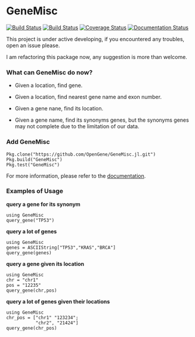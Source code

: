 # GeneMisc

[![Build Status](https://travis-ci.org/OpenGene/GeneMisc.jl.svg?branch=master)](https://travis-ci.org/OpenGene/GeneMisc.jl) 
[![Build Status](https://ci.appveyor.com/api/projects/status/fve72oqy74jm3hmr/branch/master?svg=true)](https://ci.appveyor.com/project/zhmz90/genemisc-jl/branch/master)
[![Coverage Status](https://coveralls.io/repos/OpenGene/GeneMisc.jl/badge.svg?branch=master&service=github)](https://coveralls.io/github/OpenGene/GeneMisc.jl?branch=master)
[![Documentation Status](http://readthedocs.org/projects/genemiscjl/badge/?version=latest)](http://genemiscjl.readthedocs.org/en/latest/?badge=latest)


This project is under active developing, if you encountered any troubles, open an issue please.

I am refactoring this package now, any suggestion is more than welcome.

### What can GeneMisc do now?
* Given a location,  find gene.
* Given a location,  find nearest gene name and exon number.

* Given a gene nane, find its location.
* Given a gene name, find its synonyms genes, but the synonyms genes may not complete due to the limitation of our data.


### Add GeneMisc

	Pkg.clone("https://github.com/OpenGene/GeneMisc.jl.git")
	Pkg.build("GeneMisc")
	Pkg.test("GeneMisc")
	


For more information, please refer to the [documentation](http://genemiscjl.readthedocs.org/en/latest/).

### Examples of Usage

**query a gene for its synonym**

	using GeneMisc
	query_gene("TP53")
	
**query a lot of genes**

	using GeneMisc
	genes = ASCIIString["TP53","KRAS","BRCA"]
	query_gene(genes)

**query a gene given its location**

	using GeneMisc
	chr = "chr1"
	pos = "12235"
	query_gene(chr,pos)
	
**query a lot of genes given their locations**

	using GeneMisc
	chr_pos = ["chr1" "123234";
               "chr2", "21424"]
	query_gene(chr_pos)
